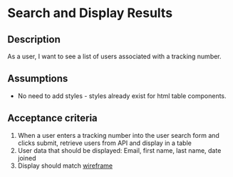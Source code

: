 # Search and Display Results

## Description

As a user, I want to see a list of users associated with a tracking number.

## Assumptions

* No need to add styles - styles already exist for html table components.

## Acceptance criteria

1. When a user enters a tracking number into the user search form and clicks submit, retrieve users from API and display in a table
2. User data that should be displayed: Email, first name, last name, date joined
3. Display should match [wireframe](https://github.com/ivthefourth/codechallengereqs/blob/main/Screen%20Shot%202022-12-01%20at%2011.05.47%20AM.png)


